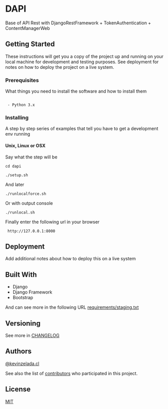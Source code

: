 # DAPI

Base of API Rest with DjangoRestFramework + TokenAuthentication + ContentManagerWeb

## Getting Started

These instructions will get you a copy of the project up and running on your local machine for development and testing purposes. See deployment for notes on how to deploy the project on a live system.

### Prerequisites

What things you need to install the software and how to install them

```

 - Python 3.x

```

### Installing

A step by step series of examples that tell you have to get a development env running

#### Unix, Linux or OSX
Say what the step will be

```
cd dapi
```

```
./setup.sh
```
And later
```
./runlocalforce.sh
```
Or with output console

```
./runlocal.sh
```
Finally enter the following url in your browser
```
 http://127.0.0.1:8000
```
 
 

## Deployment

Add additional notes about how to deploy this on a live system

## Built With

* Django
* Django Framework
* Bootstrap

And can see more in the following URL [requirements/staging.txt](dapi/requirements/staging.txt)

 
## Versioning
See more in [CHANGELOG](CHANGELOG.md)


 
## Authors
[@kevinzelada.cl](https://github.com/kevinzeladacl/)
 
See also the list of [contributors](https://github.com/your/project/contributors) who participated in this project.

## License
[MIT](dapi/LICENSE)
 
 

 
